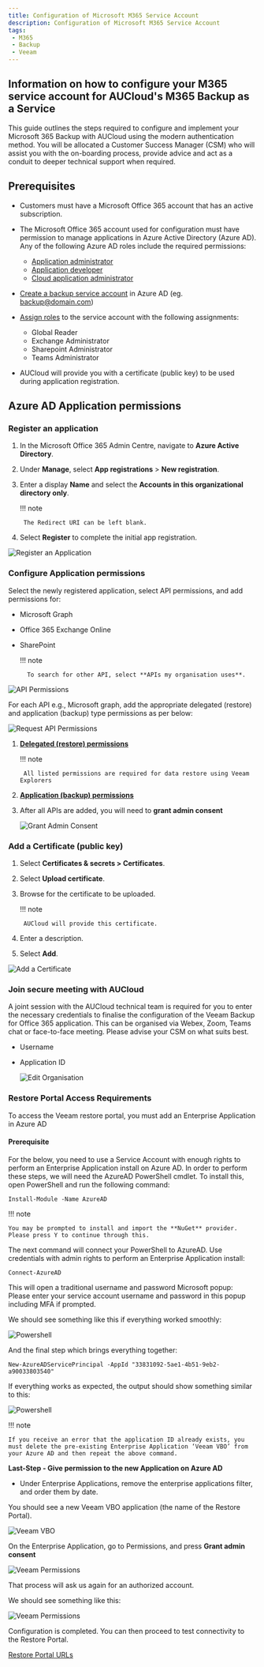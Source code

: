 ```yaml
---
title: Configuration of Microsoft M365 Service Account
description: Configuration of Microsoft M365 Service Account
tags:
 - M365
 - Backup
 - Veeam
---
```


## Information on how to configure your M365 service account for AUCloud's M365 Backup as a Service

This guide outlines the steps required to configure and implement your Microsoft 365 Backup with AUCloud
using the modern authentication method. You will be allocated a Customer Success Manager (CSM) who
will assist you with the on-boarding process, provide advice and act as a conduit to deeper technical support
when required.

## Prerequisites

- Customers must have a Microsoft Office 365 account that has an active subscription.
- The Microsoft Office 365 account used for configuration must have permission to manage applications in Azure Active
Directory (Azure AD). Any of the following Azure AD roles include the required permissions:

    * [Application administrator](https://docs.microsoft.com/en-us/azure/active-directory/roles/permissions-reference#application-administrator)
    * [Application developer](https://docs.microsoft.com/en-us/azure/active-directory/roles/permissions-reference#application-developer)
    * [Cloud application administrator](https://docs.microsoft.com/en-us/azure/active-directory/roles/permissions-reference#cloud-application-administrator)

- [Create a backup service account](https://learn.microsoft.com/en-us/azure/active-directory/fundamentals/how-to-create-delete-users) in Azure AD (eg. backup@domain.com)
- [Assign roles](https://learn.microsoft.com/en-us/azure/active-directory/fundamentals/users-assign-role-azure-portal) to the service account with the following assignments:

    * Global Reader
    * Exchange Administrator
    * Sharepoint Administrator
    * Teams Administrator

- AUCloud will provide you with a certificate (public key) to be used during application registration.


## Azure AD Application permissions

### Register an application

1. In the Microsoft Office 365 Admin Centre, navigate to **Azure Active Directory**.
1. Under **Manage**, select **App registrations** > **New registration**.
1. Enter a display **Name** and select the **Accounts in this organizational directory
only**.

    !!! note

        The Redirect URI can be left blank.

1. Select **Register** to complete the initial app
registration.

  ![Register an Application](./assets/register_an_application.svg)

### Configure Application permissions

Select the newly registered application, select API permissions, and add permissions for:

- Microsoft Graph
- Office 365 Exchange Online
- SharePoint

    !!! note

        To search for other API, select **APIs my organisation uses**.

![API Permissions](./assets/api_permissions.png)

For each API e.g., Microsoft graph, add the appropriate delegated (restore) and application (backup) type permissions as per below:

![Request API Permissions](./assets/request_api_permission.png)
  
1. [**Delegated (restore) permissions**](./azureAD_application_permission_requirements.md#permissions-for-restore)

    !!! note

        All listed permissions are required for data restore using Veeam Explorers

1. [**Application (backup) permissions**](./azureAD_application_permission_requirements.md#permissions-for-backup)

1. After all APIs are added, you will need to **grant admin consent**

   ![Grant Admin Consent](./assets/grant_admin_consent.png)

### Add a Certificate (public key)

1. Select **Certificates & secrets > Certificates**.
1. Select **Upload certificate**.
1. Browse for the certificate to be uploaded.

    !!! note

        AUCloud will provide this certificate.

1. Enter a description.
1. Select **Add**.

  ![Add a Certificate](./assets/add_a_certificate.png)

### Join secure meeting with AUCloud

A joint session with the AUCloud technical team is required for you to enter the necessary credentials to finalise the configuration of the Veeam Backup for Office 365 application. This can be organised via Webex, Zoom, Teams chat or face-to-face meeting. Please advise your CSM on what suits best.

- Username
- Application ID

  ![Edit Organisation](./assets/edit_organisation.png)

### Restore Portal Access Requirements

To access the Veeam restore portal, you must add an Enterprise Application in Azure AD

#### Prerequisite

For the below, you need to use a Service Account with enough rights to perform an Enterprise Application install on Azure AD. In order to perform these steps, we will need the AzureAD PowerShell cmdlet. To install this, open PowerShell and run the following command:

```
Install-Module -Name AzureAD
```

!!! note

    You may be prompted to install and import the **NuGet** provider. Please press Y to continue through this.

The next command will connect your PowerShell to AzureAD. Use credentials with admin rights to perform an Enterprise Application install:

```
Connect-AzureAD 
```

This will open a traditional username and password Microsoft popup:
Please enter your service account username and password in this popup including MFA if prompted.

We should see something like this if everything worked smoothly:

![Powershell](./assets/powershell.svg)

And the final step which brings everything together:

```
New-AzureADServicePrincipal -AppId "33831092-5ae1-4b51-9eb2-a90033803540"
```

If everything works as expected, the output should show something similar to this:

![Powershell](./assets/powershell2.svg)

!!! note

    If you receive an error that the application ID already exists, you must delete the pre-existing Enterprise Application ‘Veeam VBO’ from your Azure AD and then repeat the above command.


**Last-Step - Give permission to the new Application on Azure AD**

- Under Enterprise Applications, remove the enterprise applications filter, and order them by date.

You should see a new Veeam VBO application (the name of the Restore Portal).

![Veeam VBO](./assets/veeam_vbo.png)

On the Enterprise Application, go to Permissions, and press **Grant admin consent**

![Veeam Permissions](./assets/veeam_permissions.png)

That process will ask us again for an authorized account.

We should see something like this:

![Veeam Permissions](./assets/veeam_permissions_2.png)

Configuration is completed. You can then proceed to test connectivity to the Restore Portal.

[Restore Portal URLs](../reference_urls.md#veeam-m365-backup-portal)
